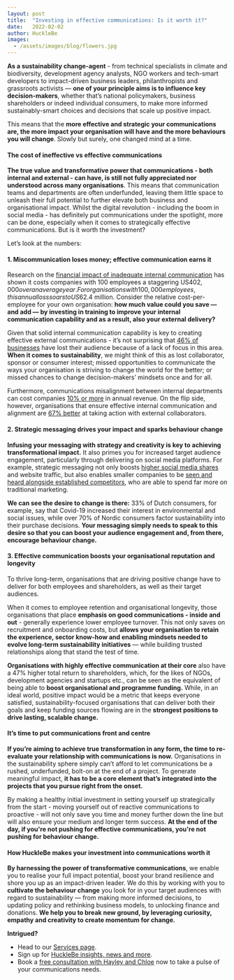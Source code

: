 ```yaml
---
layout: post
title:  "Investing in effective communications: Is it worth it?"
date:   2022-02-02
author: HuckleBe
images:
  - /assets/images/blog/flowers.jpg
---
```

**As a sustainability change-agent** - from technical specialists in climate and biodiversity, development agency analysts, NGO workers and tech-smart developers to impact-driven business leaders, philanthropists and grassroots activists  — **one of your principle aims is to influence key decision-makers**, whether that’s national policymakers, business shareholders or indeed individual consumers, to make more informed sustainably-smart choices and decisions that scale up positive impact.

This means that the **more effective and strategic your communications are, the more impact your organisation will have and the more behaviours you will change**. Slowly but surely, one changed mind at a time. 
 
#### The cost of ineffective vs effective communications

**The true value and transformative power that communications - both internal and external - can have, is still not fully appreciated nor understood across many organisations**. This means that communication teams and departments are often underfunded, leaving them little space to unleash their full potential to further elevate both business and organisational impact. Whilst the digital revolution  - including the boom in social media - has definitely put communications under the spotlight, more can be done, especially when it comes to strategically effective communications. But is it worth the investment?

Let’s look at the numbers: 

#### 1. Miscommunication loses money; effective communication earns it

Research on the [financial impact of inadequate internal communication](https://www.shrm.org/resourcesandtools/hr-topics/behavioral-competencies/communication/pages/the-cost-of-poor-communications.aspx) has shown it costs companies with 100 employees a staggering US$402,000 over an average year. For organisations with 100,000 employees, this annual loss soars to US$62.4 million. Consider the relative cost-per-employee for your own organisation: **how much value could you save — and add — by investing in training to improve your internal communication capability and as a result, also your external delivery?**

Given that solid internal communication capability is key to creating effective external communications - it’s not surprising that [46% of businesses](https://www.project.co/communication-statistics) have lost their audience because of a lack of focus in this area. **When it comes to sustainability**, we might think of this as lost collaborator, sponsor or consumer interest; missed opportunities to communicate the ways your organisation is striving to change the world for the better; or missed chances to change decision-makers’ mindsets once and for all.

Furthermore, communications misalignment between internal departments can cost companies [10% or more](https://seismic.com/blog/4-tips-for-improving-sales-and-marketing-communication) in annual revenue. On the flip side, however, organisations that ensure effective internal communication and alignment are [67% better](https://seismic.com/blog/4-tips-for-improving-sales-and-marketing-communication/) at taking action with external collaborators.

#### 2. Strategic messaging drives your impact and sparks behaviour change

**Infusing your messaging with strategy and creativity is key to achieving transformational impact.** It also primes you for increased target audience engagement, particularly through delivering on social media platforms. For example, strategic messaging not only boosts [higher social media shares](https://ostmarketing.com/how-much-should-brands-spend-on-social-media) and website traffic, but also enables smaller companies to be [seen and heard alongside established competitors](https://ostmarketing.com/how-much-should-brands-spend-on-social-media), who are able to spend far more on traditional marketing. 

**We can see the desire to change is there:** 33% of Dutch consumers, for example, say that Covid-19 increased their interest in environmental and social issues, while over 70% of Nordic consumers factor sustainability into their purchase decisions. **Your messaging simply needs to speak to this desire so that you can boost your audience engagement and, from there, encourage behaviour change.**

#### 3. Effective communication boosts your organisational reputation and longevity

To thrive long-term, organisations that are driving positive change have to deliver for both employees and shareholders, as well as their target audiences.

When it comes to employee retention and organisational longevity, those organisations that place **emphasis on good communications - inside and out** - generally experience lower employee turnover. This not only saves on recruitment and onboarding costs, but **allows your organisation to retain the experience, sector know-how and enabling mindsets needed to evolve long-term sustainability initiatives** — while building trusted relationships along that stand the test of time.

**Organisations with highly effective communication at their core** also have a 47% higher total return to shareholders, which, for the likes of NGOs, development agencies and startups etc., can be seen as the equivalent of being able to **boost organisational and programme funding.** While, in an ideal world, positive impact would be a metric that keeps everyone satisfied, sustainability-focused organisations that can deliver both their goals and keep funding sources flowing are in the **strongest positions to drive lasting, scalable change.**

#### It’s time to put communications front and centre

**If you’re aiming to achieve true transformation in any form, the time to re-evaluate your relationship with communications is now.** Organisations in the sustainability sphere simply can’t afford to let communications be a rushed, underfunded, bolt-on at the end of a project. To generate meaningful impact, **it has to be a core element that’s integrated into the projects that you pursue right from the onset.**

By making a healthy initial investment in setting yourself up strategically from the start - moving yourself out of reactive communications to proactive -  will not only save you time and money further down the line but will also ensure your medium and longer term success. **At the end of the day, if you're not pushing for effective communications, you're not pushing for behaviour change.**

#### How HuckleBe makes your investment into communications worth it

**By harnessing the power of transformative communications**, we enable you to realise your full impact potential, boost your brand resilience and shore you up as an impact-driven leader. We do this by working with you to **cultivate the behaviour change** you look for in your target audiences with regard to sustainability — from making more informed decisions, to updating policy and rethinking business models, to unlocking finance and donations. **We help you to break new ground, by leveraging curiosity, empathy and creativity to create momentum for change.**

**Intrigued?**

 - Head to our [Services page](http://www.hucklebe.com/#services). 
 - Sign up for [HuckleBe insights, news and more](https://landing.mailerlite.com/webforms/landing/m3x0u8).
 - Book a [free consultation with Hayley and Chloe](https://calendly.com/hellohucklebe) now to take a pulse of your communications needs.


